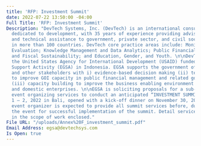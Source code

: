 ```yaml
---
title: 'RFP: Investment Summit'
date: 2022-07-22 13:50:00 -04:00
Full Title: 'RFP: Investment Summit'
Description: "DevTech Systems, Inc. (DevTech) is an international consulting firm
  dedicated to development, with 35 years of experience providing advisory services
  and technical assistance to government, private sector, and civil society stakeholders
  in more than 100 countries. DevTech core practice areas include: Monitoring and
  Evaluation; Knowledge Management and Data Analytics; Public Financial Management
  and Fiscal Sustainability; and Education, Gender, and Youth. \n\nDevTech is implementing
  the United States Agency for International Development (USAID) funded Economic Growth
  Support Activity (EGSA) in Indonesia. EGSA supports the government of Indonesia
  and other stakeholders with i) evidence-based decision making (ii) technical assistance
  to improve GOI capacity in public financial management and related governance; and
  (iii) capacity building to improve the business enabling environment for foreign
  and domestic enterprises. \n\nEGSA is soliciting proposals for a sub-contract on
  event organizing services to conduct an anticipated “INVESTMENT SUMMIT” on December
  1 – 2, 2022 in Bali, opened with a kick-off dinner on November 30, 2022. Selected
  event organizer is expected to provide all summit services before, during and after
  the event for successful implementation of the summit. Detail services are outlined
  in the scope of work enclosed."
File URL: "/uploads/Annex%20F_investment_summit.pdf"
Email Address: egsa@devtechsys.com
Is Open: true
---
```


